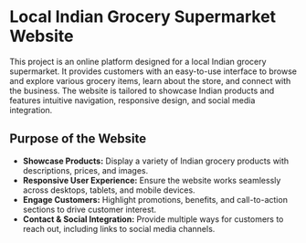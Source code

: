 # Local Indian Grocery Supermarket Website

This project is an online platform designed for a local Indian grocery supermarket. It provides customers with an easy-to-use interface to browse and explore various grocery items, learn about the store, and connect with the business. The website is tailored to showcase Indian products and features intuitive navigation, responsive design, and social media integration.

## Purpose of the Website

- **Showcase Products:** Display a variety of Indian grocery products with descriptions, prices, and images.
- **Responsive User Experience:** Ensure the website works seamlessly across desktops, tablets, and mobile devices.
- **Engage Customers:** Highlight promotions, benefits, and call-to-action sections to drive customer interest.
- **Contact & Social Integration:** Provide multiple ways for customers to reach out, including links to social media    channels. 